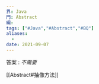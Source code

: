 ```yaml
---
界: Java
門: Abstract
綱: 
tags: ["#Java","#Abstract","#BQ"]
aliases:
  - 
date: 2021-09-07
--- 
```



答案 : *不需要*

[[Abstract#抽像方法]]